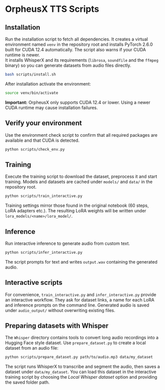 # OrpheusX TTS Scripts

## Installation

Run the installation script to fetch all dependencies. It creates a virtual environment named `venv` in the repository root and installs PyTorch 2.6.0 built for CUDA 12.4 automatically. The script also warns if your CUDA runtime is newer.  
It installs WhisperX and its requirements (`librosa`, `soundfile` and the `ffmpeg` binary) so you can generate datasets from audio files directly.

```bash
bash scripts/install.sh
```

After installation activate the environment:

```bash
source venv/bin/activate
```

**Important:** OrpheusX only supports CUDA 12.4 or lower. Using a newer CUDA runtime may cause installation failures.

## Verify your environment

Use the environment check script to confirm that all required packages are available and that CUDA is detected.

```bash
python scripts/check_env.py
```

## Training

Execute the training script to download the dataset, preprocess it and start training. Models and datasets are cached under `models/` and `data/` in the repository root.

```bash
python scripts/train_interactive.py
```

Training settings mirror those found in the original notebook (60 steps, LoRA adapters etc.). The resulting LoRA weights will be written under `lora_models/<name>/lora_model/`.

## Inference

Run interactive inference to generate audio from custom text. 

```bash
python scripts/infer_interactive.py
```

The script prompts for text and writes `output.wav` containing the generated audio.

## Interactive scripts

For convenience, `train_interactive.py` and `infer_interactive.py` provide an interactive workflow. They ask for dataset links, a name for each LoRA and inference prompts on the command line. Generated audio is saved under `audio_output/` without overwriting existing files.

## Preparing datasets with Whisper

The `Whisper` directory contains tools to convert long audio recordings into a Hugging Face style dataset. Use `prepare_dataset.py` to create a local dataset from an audio file:

```bash
python scripts/prepare_dataset.py path/to/audio.mp3 data/my_dataset
```

The script runs WhisperX to transcribe and segment the audio, then saves a dataset under `data/my_dataset`. You can load this dataset in the interactive training script by choosing the *Local Whisper dataset* option and providing the saved folder path.
